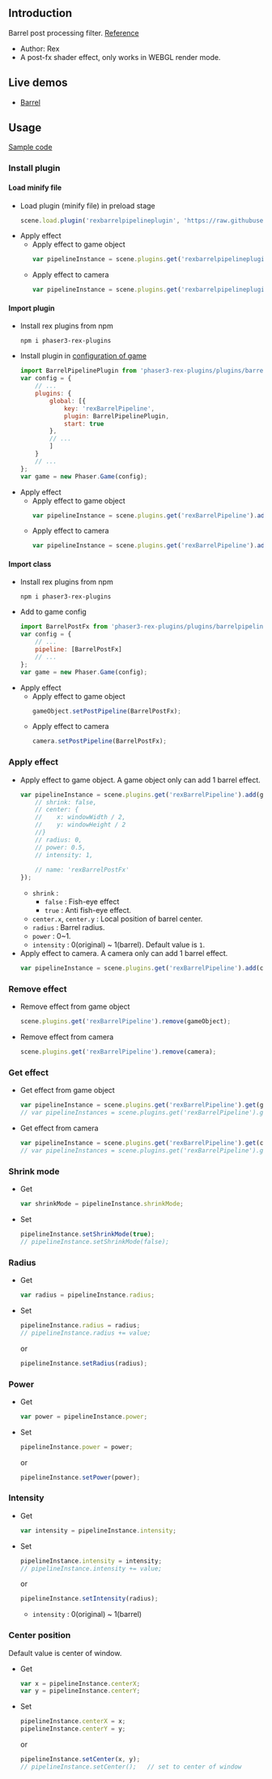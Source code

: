 ## Introduction

Barrel post processing filter. [Reference](http://www.geeks3d.com/20140213/glsl-shader-library-fish-eye-and-dome-and-barrel-distortion-post-processing-filters/)

- Author: Rex
- A post-fx shader effect, only works in WEBGL render mode.

## Live demos

- [Barrel](https://codepen.io/rexrainbow/pen/OJmGGVB)

## Usage

[Sample code](https://github.com/rexrainbow/phaser3-rex-notes/tree/master/examples/shader-barrel)

### Install plugin

#### Load minify file

- Load plugin (minify file) in preload stage
    ```javascript
    scene.load.plugin('rexbarrelpipelineplugin', 'https://raw.githubusercontent.com/rexrainbow/phaser3-rex-notes/master/dist/rexbarrelpipelineplugin.min.js', true);
    ```
- Apply effect
    - Apply effect to game object
        ```javascript
        var pipelineInstance = scene.plugins.get('rexbarrelpipelineplugin').add(gameObject, config);
        ```
    - Apply effect to camera
        ```javascript
        var pipelineInstance = scene.plugins.get('rexbarrelpipelineplugin').add(camera, config);
        ```

#### Import plugin

- Install rex plugins from npm
    ```
    npm i phaser3-rex-plugins
    ```
- Install plugin in [configuration of game](game.md#configuration)
    ```javascript
    import BarrelPipelinePlugin from 'phaser3-rex-plugins/plugins/barrelpipeline-plugin.js';
    var config = {
        // ...
        plugins: {
            global: [{
                key: 'rexBarrelPipeline',
                plugin: BarrelPipelinePlugin,
                start: true
            },
            // ...
            ]
        }
        // ...
    };
    var game = new Phaser.Game(config);
    ```
- Apply effect
    - Apply effect to game object
        ```javascript
        var pipelineInstance = scene.plugins.get('rexBarrelPipeline').add(gameObject, config);
        ```
    - Apply effect to camera
        ```javascript
        var pipelineInstance = scene.plugins.get('rexBarrelPipeline').add(camera, config);
        ```

#### Import class

- Install rex plugins from npm
    ```
    npm i phaser3-rex-plugins
    ```
- Add to game config
    ```javascript
    import BarrelPostFx from 'phaser3-rex-plugins/plugins/barrelpipeline.js';
    var config = {
        // ...
        pipeline: [BarrelPostFx]
        // ...
    };
    var game = new Phaser.Game(config);
    ```
- Apply effect
    - Apply effect to game object
        ```javascript
        gameObject.setPostPipeline(BarrelPostFx);
        ```
    - Apply effect to camera
        ```javascript
        camera.setPostPipeline(BarrelPostFx);
        ```

### Apply effect

- Apply effect to game object. A game object only can add 1 barrel effect.
    ```javascript
    var pipelineInstance = scene.plugins.get('rexBarrelPipeline').add(gameObject, {
        // shrink: false,
        // center: {
        //    x: windowWidth / 2,
        //    y: windowHeight / 2
        //}
        // radius: 0,
        // power: 0.5,
        // intensity: 1,
        
        // name: 'rexBarrelPostFx'
    });
    ```
    - `shrink` : 
        - `false` : Fish-eye effect
        - `true` : Anti fish-eye effect.
    - `center.x`, `center.y` : Local position of barrel center.
    - `radius` : Barrel radius.
    - `power` : 0~1.
    - `intensity` : 0(original) ~ 1(barrel). Default value is `1`.
- Apply effect to camera. A camera only can add 1 barrel effect.
    ```javascript
    var pipelineInstance = scene.plugins.get('rexBarrelPipeline').add(camera, config);
    ```

### Remove effect

- Remove effect from game object
    ```javascript
    scene.plugins.get('rexBarrelPipeline').remove(gameObject);
    ```
- Remove effect from camera
    ```javascript
    scene.plugins.get('rexBarrelPipeline').remove(camera);
    ```

### Get effect

- Get effect from game object
    ```javascript
    var pipelineInstance = scene.plugins.get('rexBarrelPipeline').get(gameObject)[0];
    // var pipelineInstances = scene.plugins.get('rexBarrelPipeline').get(gameObject);
    ```
- Get effect from camera
    ```javascript
    var pipelineInstance = scene.plugins.get('rexBarrelPipeline').get(camera)[0];
    // var pipelineInstances = scene.plugins.get('rexBarrelPipeline').get(camera);
    ```

### Shrink mode

- Get
    ```javascript
    var shrinkMode = pipelineInstance.shrinkMode;
    ```
- Set
    ```javascript
    pipelineInstance.setShrinkMode(true);
    // pipelineInstance.setShrinkMode(false);
    ```

### Radius

- Get
    ```javascript
    var radius = pipelineInstance.radius;
    ```
- Set
    ```javascript
    pipelineInstance.radius = radius;
    // pipelineInstance.radius += value;
    ```
    or
    ```javascript
    pipelineInstance.setRadius(radius);
    ```

### Power

- Get
    ```javascript
    var power = pipelineInstance.power;
    ```
- Set
    ```javascript
    pipelineInstance.power = power;
    ```
    or
    ```javascript
    pipelineInstance.setPower(power);
    ```

### Intensity

- Get
    ```javascript
    var intensity = pipelineInstance.intensity;
    ```
- Set
    ```javascript
    pipelineInstance.intensity = intensity;
    // pipelineInstance.intensity += value;
    ```
    or
    ```javascript
    pipelineInstance.setIntensity(radius);
    ```
    - `intensity` : 0(original) ~ 1(barrel)

### Center position

Default value is center of window.

- Get
    ```javascript
    var x = pipelineInstance.centerX;
    var y = pipelineInstance.centerY;
    ```
- Set
    ```javascript
    pipelineInstance.centerX = x;
    pipelineInstance.centerY = y;
    ```
    or
    ```javascript
    pipelineInstance.setCenter(x, y);
    // pipelineInstance.setCenter();   // set to center of window
    ```